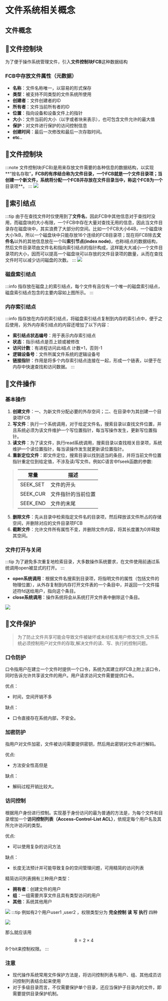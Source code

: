 # 文件系统相关概念

## 文件概念


## 🧁文件控制块

为了便于操作系统管理文件，引入**文件控制块FCB**这种数据结构

### FCB中存放文件属性（元数据）

- **名称**：文件名称唯一，以容易的形式保存
- **类型**：被支持不同类型的文件系统所使用
- **创建者**：文件创建者的ID
- **所有者**：文件当前所有者的ID
- **位置**：指向设备和设备文件上的指针
- **大小**：文件当前的大小（以字或者块来表示），也可包含文件允许的最大值
- **保护**：对文件进行保护的访问控制信息
- **创建时间**：最后一次修改和最后一次存取时间。
- **etc..**

## 🥝文件控制块

:::note
文件控制块(FCB)是用来存放文件需要的各种信息的数据结构，以实现**“按名存取”**，FCB的有序结合称为文件目录，一个FCB就是一个文件目录项；当创建一个新文件，系统将分配一个FCB并存放在文件目录当中，称这个FCB为一个**目录项**。
:::
![](https://skywalkerch-1303839378.cos.ap-nanjing.myqcloud.com/mypicbed202307081443733.svg)

## 🍓索引结点
:::tip
由于在查找文件时仅使用到了**文件名**，因此FCB中其他信息对于查找时没用，而磁盘块的大小有限，一个FCB中存在大量对查找无用的信息，因此当文件目录存在磁盘块中，其实浪费了大部分的空间。比如一个FCB大小64B，一个磁盘块大小1kB，所以一个磁盘块中只能存放16个连续的FCB目录项；现在将FCB除去**文件名**以外的其他信息放在一个叫**索引节点(index node)**，也称i结点的数据结构，然后文件目录项由文件名和指向索引结点的指针构成，这样能大大减小一个文件目录项的大小，因而可以提高一个磁盘块可以存放的文件目录项的数量，从而在查找文件时可以减少访问磁盘的次数。
:::
![](https://skywalkerch-1303839378.cos.ap-nanjing.myqcloud.com/mypicbed202307081459122.svg)

### 磁盘索引结点

:::info
指存放在磁盘上的索引结点，每个文件有且仅有一个唯一的磁盘索引结点，磁盘索引结点包含的主要内容如上图所示。
:::

### 内存索引结点

:::info
指存放在内存的索引结点，将磁盘索引结点复制到内存的索引点中，便于之后使用，另外内存索引结点的内容还增加了以下内容：

 - **索引结点状态编号**：用于表示内存索引结点
 - **状态**：指示i结点是否上锁或被修改
 - **访问计数**：有进程访问此i结点 计数+1，否则-1
 - **逻辑设备号**：文件所属文件系统的逻辑设备号
 - **链接指针**：作用是将多个内存索引结点连接在一起，形成一个链表，以便于在内存中快速查找和访问数据。
:::
## 🍉文件操作

### 基本操作

1. **创建文件**：一、为新文件分配必要的外存空间；二、在目录中为其创建一个目录项FCB
2. **写文件**：执行一个系统调用，对于给定文件名，搜索目录以查找文件位置，并且系统必须为该文件维护一个写位置指针，每当写操作发生，更新写位置指针。
3. **读文件**：为了读文件，执行read系统调用，搜索目录以查找相关目录项，系统维护一个读位置指针，每当读操作发生就更新读位置指针。
4. **重新定位文件**：即文件定位，搜索目录以找到适当的条目，并将当前文件位置指针重定位到给定值，不涉及读/写文件。例如C语言中fseek函数的参数:

>| 常量    	  |		 描述     	  |
>| -------- 	| ------------------     	  |
>| SEEK_SET	 | 文件的开头                 |
>| SEEK_CUR  | 文件指针的当前位置  |
>| SEEK_END  | 文件的末尾                 |

5. **删除文件**：先从目录中检索指定文件名的目录项，然后释放该文件所占的存储空间，并删除对应的文件目录项FCB
6. **截断文件**：允许文件所有属性不变，并删除文件内容，将其长度置为0并释放其空间。

### **文件打开与关闭**

:::tip
为了避免多次重复地检索目录，大多数操作系统要求，在文件使用前通过系统调用open被显式的打开。
:::
- **open系统调用**：根据文件名搜索到目录项，将指明文件的属性（包括文件的物理位置），从外存复制到内存打开文件表的一个条目中，并返回一个文件描述符fd送给用户，指向这个条目。
- **close系统调用**：操作系统将会从系统打开文件表中删除这个条目。

![](https://skywalkerch-1303839378.cos.ap-nanjing.myqcloud.com/mypicbed202307081543281.svg)

## 🍭文件保护

> 为了防止文件共享可能会导致文件被破坏或未经核准用户修改文件,文件系统必须控制用户对文件的存取,解决文件的读、写、执行的控制问题。

### 口令防护

口令指用户在建立一个文件时提供一个口令，系统为其建立的FCB上附上该口令，同时告诉允许共享该文件的用户。用户请求访问文件需要提供口令。

优点：

- 时间，空间开销不多

缺点：

- 口令直接存在系统内部，不安全。

### 加密防护

指用户对文件加密，文件被访问需要提供密钥，然后用此密钥对文件进行解码。

优点:

- 方法安全性高但是

缺点：

- 解码过程开销比较大。

### 访问控制

根据用户身份进行控制。实现基于身份访问的最为普通的方法是，为每个文件和目录增加一个**访问控制列表（Access-Control-List ACL）**，依规定每个用户名及其所允许访问的类型。

优点:

- 可以使用复杂的访问方法

缺点：

- 长度无法预计并可能导致复杂的空间管理问题，可用精简的访问列表

精简访问列表拥有三种用户类型：

- **拥有者**：创建文件的用户
- **组**：一组需要共享文件且具有类型访问的用户
- **其他**：系统其他用户

![](https://skywalkerch-1303839378.cos.ap-nanjing.myqcloud.com/mypicbed202307081602645.png)
:::tip
 例如有2个用户user1 ,user2 ，权限类型分为 **完全控制** **读** **写** **执行** 四种

 ![](https://skywalkerch-1303839378.cos.ap-nanjing.myqcloud.com/mypicbed202307081604759.svg)

 那么就应该用
$$
 8=2 \times 4
$$
 8个bit来控制权限。
:::
### 注意

- 现代操作系统常用文件保护方法是，将访问控制列表与用户、组、其他成员访问控制列表结合起来使用
- 对于多级目录而言，不仅需要保护单个目录，还应当保护子目录内的文件，即需要提供目录保护机制。



